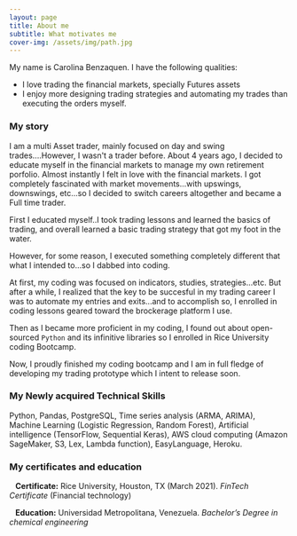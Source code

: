 ```yaml
---
layout: page
title: About me
subtitle: What motivates me
cover-img: /assets/img/path.jpg
---
```


My name is Carolina Benzaquen. I have the following qualities:

- I love trading the financial markets, specially Futures assets
- I enjoy more designing trading strategies and automating my trades than executing the orders myself. 

### My story

I am a multi Asset trader, mainly focused on day and swing trades....However, I wasn't a trader before. About 4 years ago, I decided to educate myself in the financial markets to manage my own retirement porfolio. Almost instantly I felt in love with the financial markets. I got completely fascinated with market movements...with upswings, downswings, etc...so I decided to switch careers altogether and became a Full time trader.

First I educated myself..I took trading lessons and learned the basics of trading, and overall learned a basic trading strategy that got my foot in the water.

However, for some reason, I executed something completely different that what I intended to...so I dabbed into coding.

At first, my coding was focused on indicators, studies, strategies...etc. But after a while, I realized that the key to be succesful in my trading career I was to automate my entries and exits...and to accomplish so, I enrolled in coding lessons geared toward the brockerage platform I use.

Then as I became more proficient in my coding, I found out about open-sourced `Python` and its infinitive libraries so I enrolled in Rice University coding Bootcamp.

Now, I proudly finished my coding bootcamp and I am in full fledge of developing my trading prototype which I intent to release soon.

### My Newly acquired Technical Skills

Python, Pandas, PostgreSQL, Time series analysis (ARMA, ARIMA), Machine Learning (Logistic Regression, Random Forest), Artificial intelligence (TensorFlow, Sequential Keras), AWS cloud computing (Amazon SageMaker, S3, Lex, Lambda function), EasyLanguage, Heroku.

### My certificates and education

&ensp; **Certificate:** Rice University, Houston, TX (March 2021). *FinTech Certificate* (Financial technology)

&ensp; **Education:** Universidad Metropolitana, Venezuela. *Bachelor’s Degree in chemical engineering*
